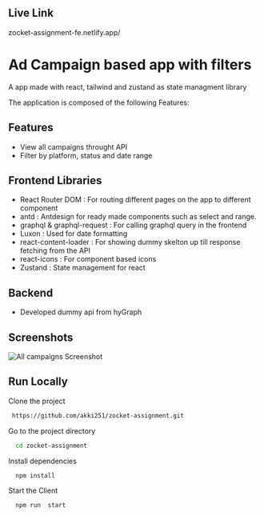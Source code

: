 
## Live Link 

zocket-assignment-fe.netlify.app/


# Ad Campaign based app with filters

A app made with react, tailwind and zustand as state managment library

The application is composed of the following Features:



## Features

- View all campaigns throught API
- Filter by platform, status and date range

## Frontend Libraries

- React Router DOM : For routing different pages on the app to different component
- antd : Antdesign for ready made components such as select and range.
- graphql & graphql-request : For calling graphql query in the frontend
- Luxon : Used for date formatting 
- react-content-loader : For showing dummy skelton up till response fetching from the API
- react-icons : For component based icons
- Zustand : State management for react

## Backend

- Developed dummy api from hyGraph










## Screenshots

![All campaigns Screenshot](https://github.com/akki251/zocket-assignment/blob/master/allCampaignsSS.png)

## Run Locally

Clone the project

```bash
 https://github.com/akki251/zocket-assignment.git
```

Go to the project directory

```bash
  cd zocket-assignment
```

Install dependencies

```bash
  npm install
```

Start the Client

```bash
  npm run  start
```
